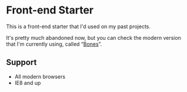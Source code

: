 # Front-end Starter

This is a front-end starter that I'd used on my past projects.

It's pretty much abandoned now, but you can check the modern version that I'm currently using, called “[Bones](https://github.com/edmundojr/bones)”.

## Support

- All modern browsers
- IE8 and up
